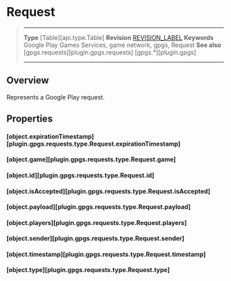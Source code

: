 # Request

> --------------------- ------------------------------------------------------------------------------------------
> __Type__              [Table][api.type.Table]
> __Revision__          [REVISION_LABEL](REVISION_URL)
> __Keywords__          Google Play Games Services, game network, gpgs, Request
> __See also__          [gpgs.requests][plugin.gpgs.requests]
>                       [gpgs.*][plugin.gpgs]
> --------------------- ------------------------------------------------------------------------------------------

## Overview

Represents a Google Play request.

## Properties

#### [object.expirationTimestamp][plugin.gpgs.requests.type.Request.expirationTimestamp]

#### [object.game][plugin.gpgs.requests.type.Request.game]

#### [object.id][plugin.gpgs.requests.type.Request.id]

#### [object.isAccepted][plugin.gpgs.requests.type.Request.isAccepted]

#### [object.payload][plugin.gpgs.requests.type.Request.payload]

#### [object.players][plugin.gpgs.requests.type.Request.players]

#### [object.sender][plugin.gpgs.requests.type.Request.sender]

#### [object.timestamp][plugin.gpgs.requests.type.Request.timestamp]

#### [object.type][plugin.gpgs.requests.type.Request.type]
